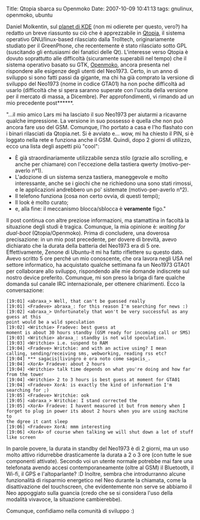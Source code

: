 Title: Qtopia sbarca su Openmoko
Date:  2007-10-09 10:41:13
tags: gnulinux, openmoko, ubuntu

Daniel Molkentin, sul [planet di KDE][1] (non mi odierete per
questo, vero?) ha redatto un breve riassunto su ciò che è apprezzabile in
[Qtopia][2], il sistema operativo GNU/linux-based rilasciato dalla Trolltech,
originariamente studiato per il GreenPhone, che recentemente è stato
rilasciato sotto GPL (suscitando gli entusiasmi dei fanatici delle Qt). L'interesse verso Qtopia è dovuto soprattutto alle difficoltà
(sicuramente superabili nel tempo) che il sistema operativo basato su GTK,
[Openmoko][3], ancora presenta nel rispondere alle esigenze degli utenti del
Neo1973. Certo, in un anno di sviluppo si sono fatti passi da gigante, ma chi
ha già comprato la versione di sviluppo del Neo1973 (nome in codice GTA01) ha
non poche difficoltà ad usarlo (difficoltà che si spera saranno superate con
l'uscita della versione per il mercato di massa, a Dicembre). Per
approfondimenti, vi rimando ad un mio precedente post******.

"...il mio amico
Lars mi ha lasciato il suo Neo1973 per aiutarmi a ricavarne qualche
impressione. La versione in suo possesso è quella che non può ancora fare uso
del GSM. Comunque, l'ho portato a casa e l'ho flashato con i binari rilasciati
da Qtopia.net. Si è avviato e... wow, mi ha chiesto il PIN, si è loggato nella
rete e funziona anche il GSM. Quindi, dopo 2 giorni di utilizzo, ecco una
lista degli aspetti più "cool":

 * È già straordinariamente utilizzabile senza
stilo (grazie allo scrolling, e anche per chiamare) con l'eccezione della
tastiera qwerty (motivo-per-averlo n°1).
 * L'adozione di un sistema senza
tastiera, maneggevole e molto interessante, anche se i giochi che ne
richiedono una sono stati rimossi, e le applicazioni andrebbero un po'
sistemate (motivo-per-averlo n°2).
 * Il telefono funziona (cosa non certo
ovvia, di questi tempi);
 * Il look è molto curato;
 * e, alla fine: il meccanismo blocca/sblocca è **veramente** figo."


Il post continua con altre
preziose informazioni, ma stamattina in facoltà la situazione degli studi è 
tragica. Comunque, la mia opinione è: _waiting for dual-boot_ (Qtopia/Openmoko).
Prima di concludere, una doverosa precisazione: in un mio post precedente, per
dovere di brevità, avevo dichiarato che la durata della batteria del Neo1973
era di 5 ore. Effettivamente, Zenone di Ubuntu-it mi ha fatto riflettere su
questo dato. Avevo scritto 5 ore perché un mio conoscente, che ora lavora
negli USA nel settore informatico, ha acquistato qualche settimana fa un
Neo1973 GTA01 per collaborare allo sviluppo, rispondendo alle mie domande
indiscrete sul nostro device preferito. Comunque, mi son preso la briga di
fare qualche domanda sul canale IRC internazionale, per ottenere chiarimenti.
Ecco la conversazione:


	[19:01] <abraxa_> Well, that can't be guessed really
	[19:01] <Fradeve> abraxa_: for this reason I'm searching for news :)
	[19:02] <abraxa_> Unfortunately that won't be very successful as any guess at this
	point would be a wild speculation
	[19:02] <Writchie> Fradeve: best guess at
	moment is about 30 hours standby (GSM ready for incoming call or SMS)
	[19:03] <Writchie> abraxa_: standby is not wild speculation.
	[19:03] <Writchie> i.e. suspend to RAM
	[19:04] <Fradeve> Writchie: and with an active using? I mean
	calling, sending/receiving sms, webworking, reading rss etc?
	[19:04] *** sagacis|livingro è ora noto come sagacis_.
	[19:04] <XorA> Fradeve: about 2 hours
	[19:04] <Writchie> talk time depends on what you're doing and how far
	from the tower
	[19:04] <Writchie> 2 to 3 hours is best guess at moment for GTA01
	[19:04] <Fradeve> XorA: is exactly the kind of information I'm searching for ;)
	[19:05] <Fradeve> Writchie: ook
	[19:05] <abraxa_> Writchie: I stand corrected the
	[19:05] <XorA> Fradeve: I havent measured it but from memory when I forget to plug in power its about 2 hours when you are using machine to
	the dgree it cant sleep
	[19:06] <Fradeve> XorA: mmm interesting
	[19:06] <XorA> of course when talking we will shut down a lot of stuff like screen


In parole povere, la durata in standby del Neo1973 è di 2 giorni, ma un uso molto
attivo ridurrebbe drasticamente la durata a 2 o 3 ore (con tutte le sue
componenti attivate). Secondo voi un utente normale potrebbe mai fare una
telefonata avendo accesi contemporaneamente (oltre al GSM) il Bluetooth, il
Wi-fi, il GPS e l'altoparlante? :D Inoltre, sembra che introdurranno alcune
funzionalità di risparmio energetico nel Neo durante la chiamata, come la
disattivazione del touchscreen, che evidentemente non serve se abbiamo il Neo
appoggiato sulla guancia (credo che se si considera l'uso della modalità
vivavoce, la situazione cambierebbe).


Comunque, confidiamo nella comunità di sviluppo :)

   [1]: http://daniel.molkentin.de/blog/index.php?/archives/94-Qtopia-Phone-Edition-on-OpenMoko.html

   [2]: http://www.qtopia.net

   [3]: http://wiki.openmoko.org/wiki/Main_Page/it

